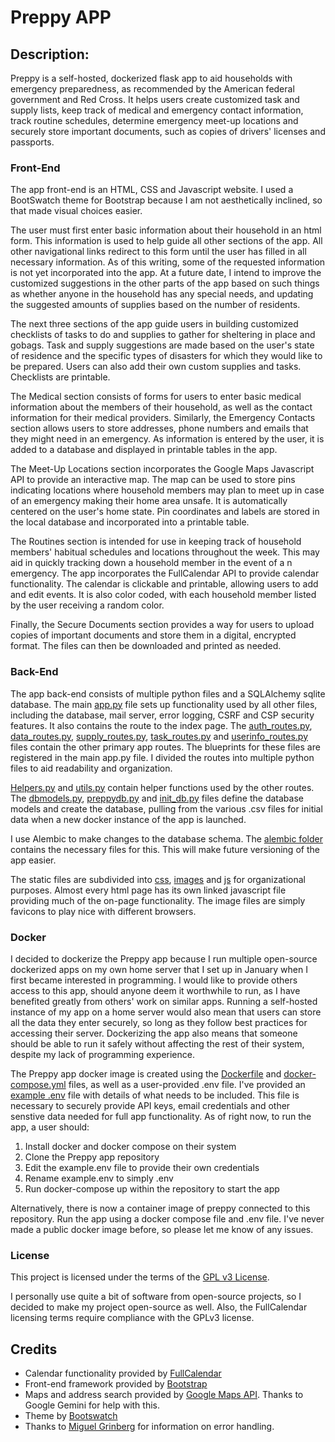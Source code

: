 # Preppy APP
## Description:

Preppy is a self-hosted, dockerized flask app to aid households with emergency preparedness, as recommended by the American federal government and Red Cross. It helps users create customized task and supply lists, keep track of medical and emergency contact information, track routine schedules, determine emergency meet-up locations and securely store important documents, such as copies of drivers' licenses and passports.

### Front-End

The app front-end is an HTML, CSS and Javascript website. I used a BootSwatch theme for Bootstrap because I am not aesthetically inclined, so that made visual choices easier.

The user must first enter basic information about their household in an html form. This information is used to help guide all other sections of the app. All other navigational links redirect to this form until the user has filled in all necessary information. As of this writing, some of the requested information is not yet incorporated into the app. At a future date, I intend to improve the customized suggestions in the other parts of the app based on such things as whether anyone in the household has any special needs, and updating the suggested amounts of supplies based on the number of residents.

The next three sections of the app guide users in building customized checklists of tasks to do and supplies to gather for sheltering in place and gobags. Task and supply suggestions are made based on the user's state of residence and the specific types of disasters for which they would like to be prepared. Users can also add their own custom supplies and tasks. Checklists are printable.

The Medical section consists of forms for users to enter basic medical information about the members of their household, as well as the contact information for their medical providers. Similarly, the Emergency Contacts section allows users to store addresses, phone numbers and emails that they might need in an emergency. As information is entered by the user, it is added to a database and displayed in printable tables in the app.

The Meet-Up Locations section incorporates the Google Maps Javascript API to provide an interactive map. The map can be used to store pins indicating locations where household members may plan to meet up in case of an emergency making their home area unsafe. It is automatically centered on the user's home state. Pin coordinates and labels are stored in the local database and incorporated into a printable table.

The Routines section is intended for use in keeping track of household members' habitual schedules and locations throughout the week. This may aid in quickly tracking down a household member in the event of a n emergency. The app incorporates the FullCalendar API to provide calendar functionality. The calendar is clickable and printable, allowing users to add and edit events. It is also color coded, with each household member listed by the user receiving a random color.

Finally, the Secure Documents section provides a way for users to upload copies of important documents and store them in a digital, encrypted format. The files can then be downloaded and printed as needed.

### Back-End

The app back-end consists of multiple python files and a SQLAlchemy sqlite database. The main [app.py](./app.py) file sets up functionality used by all other files, including the database, mail server, error logging, CSRF and CSP security features. It also contains the route to the index page. The [auth_routes.py](./auth_routes.py), [data_routes.py](./data_routes.py), [supply_routes.py](./supply_routes.py), [task_routes.py](./task_routes.py) and [userinfo_routes.py](./userinfo_routes.py) files contain the other primary app routes. The blueprints for these files are registered in the main app.py file. I divided the routes into multiple python files to aid readability and organization.

[Helpers.py](./helpers.py) and [utils.py](./utils.py) contain helper functions used by the other routes. The [dbmodels.py](./dbmodels.py), [preppydb.py](./preppydb.py) and [init_db.py](./init_db.py) files define the database models and create the database, pulling from the various .csv files for initial data when a new docker instance of the app is launched.

I use Alembic to make changes to the database schema. The [alembic folder](./alembic) contains the necessary files for this. This will make future versioning of the app easier.

The static files are subdivided into [css](./static/css), [images](./static/images) and [js](./static/js) for organizational purposes. Almost every html page has its own linked javascript file providing much of the on-page functionality. The image files are simply favicons to play nice with different browsers.

### Docker

I decided to dockerize the Preppy app because I run multiple open-source dockerized apps on my own home server that I set up in January when I first became interested in programming. I would like to provide others access to this app, should anyone deem it worthwhile to run, as I have benefited greatly from others' work on similar apps. Running a self-hosted instance of my app on a home server would also mean that users can store all the data they enter securely, so long as they follow best practices for accessing their server. Dockerizing the app also means that someone should be able to run it safely without affecting the rest of their system, despite my lack of programming experience.

The Preppy app docker image is created using the [Dockerfile](./Dockerfile) and [docker-compose.yml](./docker-compose.yml) files, as well as a user-provided .env file. I've provided an [example .env](./example.env) file with details of what needs to be included. This file is necessary to securely provide API keys, email credentials and other senstive data needed for full app functionality. As of right now, to run the app, a user should:
1. Install docker and docker compose on their system
2. Clone the Preppy app repository
3. Edit the example.env file to provide their own credentials
4. Rename example.env to simply .env
4. Run docker-compose up within the repository to start the app

Alternatively, there is now a container image of preppy connected to this repository. Run the app using a docker compose file and .env file. I've never made a public docker image before, so please let me know of any issues.

### License

This project is licensed under the terms of the [GPL v3 License](./LICENSE.txt).

I personally use quite a bit of software from open-source projects, so I decided to make my project open-source as well. Also, the FullCalendar licensing terms require compliance with the GPLv3 license.

## Credits
- Calendar functionality provided by [FullCalendar](https://fullcalendar.io/)
- Front-end framework provided by [Bootstrap](https://getbootstrap.com/)
- Maps and address search provided by [Google Maps API](https://developers.google.com/maps). Thanks to Google Gemini for help with this.
- Theme by [Bootswatch](https://bootswatch.com/)
- Thanks to [Miguel Grinberg](https://blog.miguelgrinberg.com/post/the-flask-mega-tutorial-part-vii-error-handling) for information on error handling.
